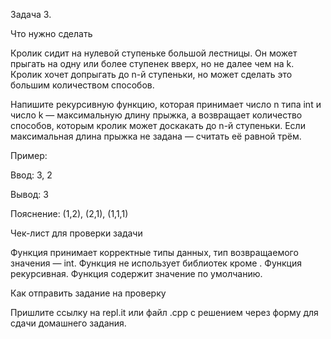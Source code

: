 Задача 3.

Что нужно сделать

Кролик сидит на нулевой ступеньке большой лестницы. Он может прыгать на одну или более ступенек вверх, но не далее чем на k. Кролик хочет допрыгать до n-й ступеньки, но может сделать это большим количеством способов.

Напишите рекурсивную функцию, которая принимает число n типа int и число k — максимальную длину прыжка, а возвращает количество способов, которым кролик может доскакать до n-й ступеньки. Если максимальная длина прыжка не задана — считать её равной трём.

Пример:

Ввод: 3, 2

Вывод: 3

Пояснение: (1,2), (2,1), (1,1,1)



Чек-лист для проверки задачи

Функция принимает корректные типы данных, тип возвращаемого значения —  int.
Функция не использует библиотек кроме <iostream>.
Функция рекурсивная.
Функция содержит значение по умолчанию.


Как отправить задание на проверку

Пришлите ссылку на repl.it или файл .срр с решением через форму для сдачи домашнего задания.

